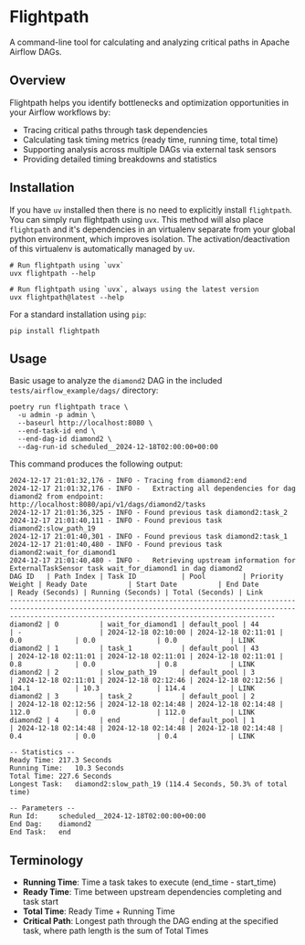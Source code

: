 # Flightpath

A command-line tool for calculating and analyzing critical paths in Apache Airflow DAGs.

## Overview

Flightpath helps you identify bottlenecks and optimization opportunities in your Airflow workflows by:
- Tracing critical paths through task dependencies
- Calculating task timing metrics (ready time, running time, total time)
- Supporting analysis across multiple DAGs via external task sensors
- Providing detailed timing breakdowns and statistics

## Installation

If you have `uv` installed then there is no need to explicitly install `flightpath`. You can simply 
run flightpath using `uvx`. This method will also place `flightpath` and it's dependencies in an 
virtualenv separate from your global python environment, which improves isolation. The activation/deactivation 
of this virtualenv is automatically managed by `uv`. 
```
# Run flightpath using `uvx`
uvx flightpath --help 

# Run flightpath using `uvx`, always using the latest version
uvx flightpath@latest --help
```

For a standard installation using `pip`:
```
pip install flightpath
```



## Usage

Basic usage to analyze the `diamond2` DAG in the included `tests/airflow_example/dags/` directory:
```
poetry run flightpath trace \
  -u admin -p admin \
  --baseurl http://localhost:8080 \
  --end-task-id end \
  --end-dag-id diamond2 \
  --dag-run-id scheduled__2024-12-18T02:00:00+00:00
```

This command produces the following output:
```
2024-12-17 21:01:32,176 - INFO - Tracing from diamond2:end
2024-12-17 21:01:32,176 - INFO -   Extracting all dependencies for dag diamond2 from endpoint: http://localhost:8080/api/v1/dags/diamond2/tasks
2024-12-17 21:01:36,325 - INFO - Found previous task diamond2:task_2
2024-12-17 21:01:40,111 - INFO - Found previous task diamond2:slow_path_19
2024-12-17 21:01:40,301 - INFO - Found previous task diamond2:task_1
2024-12-17 21:01:40,480 - INFO - Found previous task diamond2:wait_for_diamond1
2024-12-17 21:01:40,480 - INFO -   Retrieving upstream information for ExternalTaskSensor task wait_for_diamond1 in dag diamond2
DAG ID   | Path Index | Task ID           | Pool         | Priority Weight | Ready Date          | Start Date          | End Date            | Ready (Seconds) | Running (Seconds) | Total (Seconds) | Link
-------------------------------------------------------------------------------------------------------------------------------------------------------------------------------------------------------------
diamond2 | 0          | wait_for_diamond1 | default_pool | 44              | -                   | 2024-12-18 02:10:00 | 2024-12-18 02:11:01 | 0.0             | 0.0               | 0.0             | LINK
diamond2 | 1          | task_1            | default_pool | 43              | 2024-12-18 02:11:01 | 2024-12-18 02:11:01 | 2024-12-18 02:11:01 | 0.8             | 0.0               | 0.8             | LINK
diamond2 | 2          | slow_path_19      | default_pool | 3               | 2024-12-18 02:11:01 | 2024-12-18 02:12:46 | 2024-12-18 02:12:56 | 104.1           | 10.3              | 114.4           | LINK
diamond2 | 3          | task_2            | default_pool | 2               | 2024-12-18 02:12:56 | 2024-12-18 02:14:48 | 2024-12-18 02:14:48 | 112.0           | 0.0               | 112.0           | LINK
diamond2 | 4          | end               | default_pool | 1               | 2024-12-18 02:14:48 | 2024-12-18 02:14:48 | 2024-12-18 02:14:48 | 0.4             | 0.0               | 0.4             | LINK

-- Statistics --
Ready Time:	217.3 Seconds
Running Time:	10.3 Seconds
Total Time:	227.6 Seconds
Longest Task:	diamond2:slow_path_19 (114.4 Seconds, 50.3% of total time)

-- Parameters --
Run Id:		scheduled__2024-12-18T02:00:00+00:00
End Dag:	diamond2
End Task:	end
```

## Terminology

- **Running Time**: Time a task takes to execute (end_time - start_time)
- **Ready Time**: Time between upstream dependencies completing and task start
- **Total Time**: Ready Time + Running Time
- **Critical Path**: Longest path through the DAG ending at the specified task, where path length is the sum of Total Times
